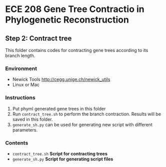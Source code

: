 # ECE 208 Gene Tree Contractio in Phylogenetic Reconstruction

## Step 2: Contract tree

This folder contains codes for contracting gene trees according to its branch length.

### Environment
- Newick Tools http://cegg.unige.ch/newick_utils
- Linux or Mac

### Instructions

1. Put phyml generated gene trees in this folder
2. Run ```contract_tree.sh``` to perform the branch contraction. Results will be saved in this folder.
3. ```generate_sh.py``` can be used for generating new script with different parameters.

### Contents
- ```contract_tree.sh``` **Script for contracting trees**
- ```generate_sh.py``` **Script for generating script files** 